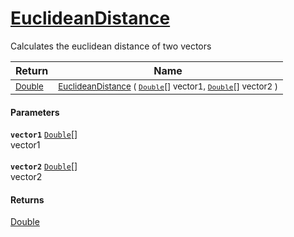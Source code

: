 # [EuclideanDistance](./DtwPy--EuclideanDistance.md)

Calculates the euclidean distance of two vectors

| Return | Name | 
| --- | --- | 
| <sub>[Double](https://docs.microsoft.com/en-us/dotnet/api/System.Double)</sub> | <sub>[EuclideanDistance](./DtwPy--EuclideanDistance.md) ( [`Double`](https://docs.microsoft.com/en-us/dotnet/api/System.Double)[] vector1, [`Double`](https://docs.microsoft.com/en-us/dotnet/api/System.Double)[] vector2 )</sub> | 


#### Parameters
**`vector1`**  [`Double`](https://docs.microsoft.com/en-us/dotnet/api/System.Double)[]<br>vector1<br><br>**`vector2`**  [`Double`](https://docs.microsoft.com/en-us/dotnet/api/System.Double)[]<br>vector2
#### Returns
[Double](https://docs.microsoft.com/en-us/dotnet/api/System.Double)<br>
